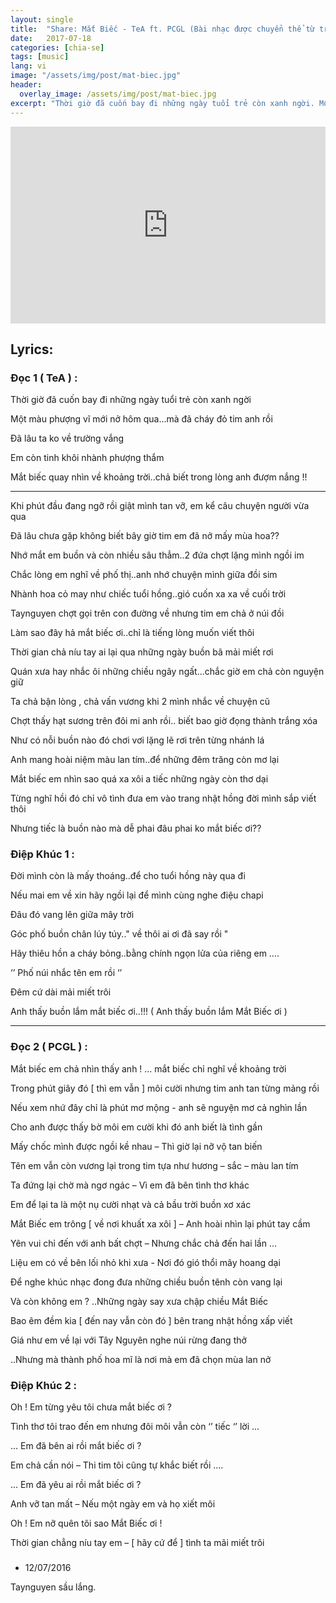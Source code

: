 ```yaml
---
layout: single
title:  "Share: Mắt Biếc - TeA ft. PCGL (Bài nhạc được chuyển thể từ truyện dài của T.G Nguyễn Nhật Ánh)"
date:   2017-07-18
categories: [chia-se]
tags: [music]
lang: vi
image: "/assets/img/post/mat-biec.jpg"
header:
  overlay_image: /assets/img/post/mat-biec.jpg
excerpt: "Thời giờ đã cuốn bay đi những ngày tuổi trẻ còn xanh ngời. Một màu phượng vĩ mới nở hôm qua...mà đã cháy đỏ tim anh rồi. Đã lâu ta ko về trường vắng"
---
```


<iframe style="width: 560; height: 315; max-width: 100%; margin: 0 auto;" src="https://www.youtube.com/embed/QDY4Gy_4eYw" frameborder="0" allowfullscreen></iframe>

## Lyrics:

### Đọc 1 ( TeA ) :

Thời giờ đã cuốn bay đi những ngày tuổi trẻ còn xanh ngời

Một màu phượng vĩ mới nở hôm qua...mà đã cháy đỏ tim anh rồi

Đã lâu ta ko về trường vắng

Em còn tinh khôi nhành phượng thắm

Mắt biếc quay nhìn về khoảng trời..chả biết trong lòng anh đượm nắng !!

-------------------------

Khi phút đầu đang ngỡ rồi giật mình tan vỡ, em kể câu chuyện người vừa qua

Đã lâu chưa gặp không biết bây giờ tim em đã nở mấy mùa hoa??

Nhớ mắt em buồn và còn nhiều sâu thẳm..2 đứa chợt lặng mình ngồi im

Chắc lòng em nghĩ về phố thị..anh nhớ chuyện mình giữa đồi sim

Nhành hoa cỏ may như chiếc tuổi hồng..gió cuốn xa xa về cuối trời

Taynguyen chợt gọi trên con đường về nhưng tim em chả ở núi đồi

Làm sao đây hả mắt biếc ơi..chỉ là tiếng lòng muốn viết thôi

Thời gian chả níu tay ai lại qua những ngày buồn bã mải miết rơi

Quán xưa hay nhắc ôi những chiều ngây ngất...chắc giờ em chả còn nguyện giữ

Ta chả bận lòng , chả vấn vương khi 2 mình nhắc về chuyện cũ

Chợt thấy hạt sương trên đôi mi anh rồi.. biết bao giờ đọng thành trắng xóa 

Như có nỗi buồn nào đó chơi vơi lặng lẽ rơi trên từng nhánh lá 

Anh mang hoài niệm màu lan tím..để những đêm trăng còn mơ lại

Mắt biếc em nhìn sao quá xa xôi a tiếc những ngày còn thơ dại

Từng nghĩ hồi đó chỉ vô tình đưa em vào trang nhật hồng đời mình sắp viết thôi

Nhưng tiếc là buồn nào mà dễ phai đâu phai ko mắt biếc ơi??


### Điệp Khúc 1 :

Đời mình còn là mấy thoáng..để cho tuổi hồng này qua đi

Nếu mai em về xin hãy ngồi lại để mình cùng nghe điệu chapi

Đâu đó vang lên giữa mây trời

Góc phố buồn chân lúy túy.." về thôi ai ơi đã say rồi "

Hãy thiêu hồn a cháy bỏng..bằng chính ngọn lửa của riêng em ....

‘’ Phố núi nhắc tên em rồi ‘’

Đêm cứ dài mải miết trôi

Anh thấy buồn lắm mắt biếc ơi..!!! ( Anh thấy buồn lắm Mắt Biếc ơi )

--------------------------------

### Đọc 2 ( PCGL ) :

Mắt biếc em chả nhìn thấy anh ! ... mắt biếc chỉ nghĩ về khoảng trời

Trong phút giây đó [ thì em vẫn ] môi cười nhưng tim anh tan từng mảng rồi

Nếu xem nhứ đây chỉ là phút mơ mộng - anh sẽ nguyện mơ cả nghìn lần

Cho anh được thấy bờ môi em cười khi đó anh biết là tình gần

Mấy chốc mình được ngồi kề nhau – Thì giờ lại nỡ vộ tan biến

Tên em vẫn còn vương lại trong tim tựa như hương – sắc – màu lan tím

Ta đứng lại chờ mà ngơ ngác – Vì em đã bên tình thơ khác

Em để lại ta là một nụ cười nhạt và cả bầu trời buồn xơ xác

Mắt Biếc em trông [ về nơi khuất xa xôi ] – Anh hoài nhìn lại phút tay cầm

Yên vui chỉ đến với anh bất chợt – Nhưng chắc chả đến hai lần ...

Liệu em có về bên lối nhỏ khi xưa - Nơi đó gió thổi mây hoang dại

Để nghe khúc nhạc đong đưa những chiều buồn tênh còn vang lại

Và còn không em ? ..Những ngày say xưa chập chiều Mắt Biếc

Bao êm đềm kia [ đến nay vẫn còn đó ] bên trang nhật hồng xấp viết

Giá như em về lại với Tây Nguyên nghe núi rừng đang thở

..Nhưng mà thành phố hoa mĩ là nơi mà em đã chọn mùa lan nở

### Điệp Khúc 2 :

Oh ! Em từng yêu tôi chưa mắt biếc ơi ?

Tình thơ tôi trao đến em nhưng đôi môi vẫn còn ‘’ tiếc ‘’ lời ...

... Em đã bên ai rồi mắt biếc ơi ?

Em chả cần nói – Thi tim tôi cũng tự khắc biết rồi ....

... Em đã yêu ai rồi mắt biếc ơi ?

Anh vỡ tan mất – Nếu một ngày em và họ xiết môi

Oh ! Em nỡ quên tôi sao Mắt Biếc ơi !

Thời gian chẳng níu tay em – [ hãy cứ để ] tình ta mãi miết trôi

###

- 12/07/2016

Taynguyen sầu lắng.
